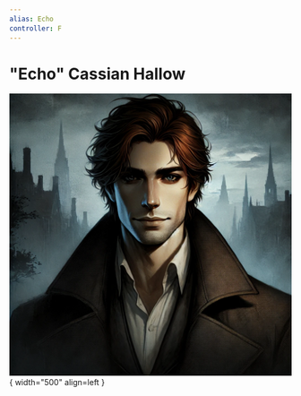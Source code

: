 ```yaml
---
alias: Echo
controller: F
---
```

# "Echo" Cassian Hallow
![Echo Portrait](./echo.webp){ width="500" align=left }
